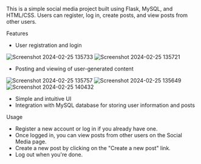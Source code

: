 This is a simple social media project built using Flask, MySQL, and HTML/CSS. Users can register, log in, create posts, and view posts from other users.

Features
- User registration and login
  
![Screenshot 2024-02-25 135733](https://github.com/Yashvitha04/Social-Media/assets/143237503/748279d0-b15f-4f3f-8ea8-41c4dda1dfa4)
![Screenshot 2024-02-25 135721](https://github.com/Yashvitha04/Social-Media/assets/143237503/0d6e9b2c-dbd1-4cce-a693-63abfb38a6c6)

  
- Posting and viewing of user-generated content
  
![Screenshot 2024-02-25 135757](https://github.com/Yashvitha04/Social-Media/assets/143237503/8ec8e0c8-1955-4806-b1f9-6f76db1104cf)
![Screenshot 2024-02-25 135649](https://github.com/Yashvitha04/Social-Media/assets/143237503/a4f96ee8-78bf-4501-b881-530f7fbcd340)
![Screenshot 2024-02-25 140432](https://github.com/Yashvitha04/Social-Media/assets/143237503/99364a15-dfe3-4cec-be76-27a11a021294)

- Simple and intuitive UI
- Integration with MySQL database for storing user information and posts
  

Usage

- Register a new account or log in if you already have one.
- Once logged in, you can view posts from other users on the Social Media page.
- Create a new post by clicking on the "Create a new post" link.
- Log out when you're done.
  
  
  
  
